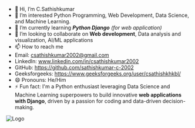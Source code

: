 - 👋 Hi, I’m C.Sathishkumar
- 👀 I’m interested Python Programming, Web Development, Data Science, and Machine Learning.
- 🌱 I’m currently learning ***Python Django*** *(for web application)*
- 💞️ I’m looking to collaborate on **Web development**, Data analysis and visualization, AI/ML applications
- 📫 How to reach me
- Email: csathishkumar2002@gmail.com
- LinkedIn: www.linkedin.com/in/csathishkumar2002
- GitHub: https://github.com/sathishkumar-c-2002
- Geeksforgeeks: https://www.geeksforgeeks.org/user/csathishkhkbl/
- 😄 Pronouns: He/Him
- ⚡ Fun fact: I'm a Python enthusiast leveraging Data Science and Machine Learning superpowers to build innovative **web applications with Django**, driven by a passion for coding and data-driven decision-making.

![Logo](https://commons.wikimedia.org/wiki/File:Python_logo_01.svg)
